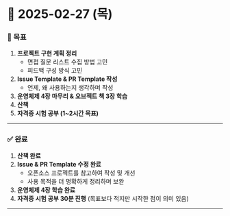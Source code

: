 # 📅 2025-02-27 (목)

### 🎯 목표
1. **프로젝트 구현 계획 정리**  
   - 면접 질문 리스트 수집 방법 고민  
   - 피드백 구성 방식 고민  
2. **Issue Template & PR Template 작성**  
   - 언제, 왜 사용하는지 생각하며 작성  
3. **운영체제 4장 마무리 & 오브젝트 책 3장 학습**  
4. **산책**  
5. **자격증 시험 공부 (1~2시간 목표)**  

---

### ✅ 완료
1. **산책 완료**  
2. **Issue & PR Template 수정 완료**  
   - 오픈소스 프로젝트를 참고하여 작성 및 개선  
   - 사용 목적을 더 명확하게 정리하며 보완  
3. **운영체제 4장 학습 완료**  
4. **자격증 시험 공부 30분 진행** (목표보다 적지만 시작한 점이 의미 있음)  

---
